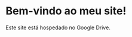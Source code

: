 <!DOCTYPE html>
<html>
<head>
    <title>Meu Site</title>
</head>
<body>
    <h1>Bem-vindo ao meu site!</h1>
    <p>Este site está hospedado no Google Drive.</p>
</body>
</html>

